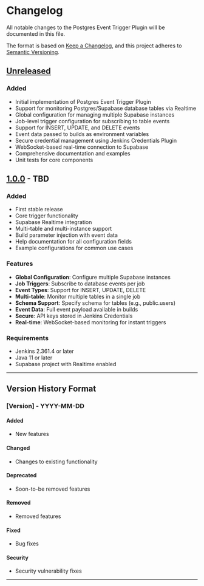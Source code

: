 # Changelog

All notable changes to the Postgres Event Trigger Plugin will be documented in this file.

The format is based on [Keep a Changelog](https://keepachangelog.com/en/1.0.0/),
and this project adheres to [Semantic Versioning](https://semver.org/spec/v2.0.0.html).

## [Unreleased]

### Added
- Initial implementation of Postgres Event Trigger Plugin
- Support for monitoring Postgres/Supabase database tables via Realtime
- Global configuration for managing multiple Supabase instances
- Job-level trigger configuration for subscribing to table events
- Support for INSERT, UPDATE, and DELETE events
- Event data passed to builds as environment variables
- Secure credential management using Jenkins Credentials Plugin
- WebSocket-based real-time connection to Supabase
- Comprehensive documentation and examples
- Unit tests for core components

## [1.0.0] - TBD

### Added
- First stable release
- Core trigger functionality
- Supabase Realtime integration
- Multi-table and multi-instance support
- Build parameter injection with event data
- Help documentation for all configuration fields
- Example configurations for common use cases

### Features
- **Global Configuration**: Configure multiple Supabase instances
- **Job Triggers**: Subscribe to database events per job
- **Event Types**: Support for INSERT, UPDATE, DELETE
- **Multi-table**: Monitor multiple tables in a single job
- **Schema Support**: Specify schema for tables (e.g., public.users)
- **Event Data**: Full event payload available in builds
- **Secure**: API keys stored in Jenkins Credentials
- **Real-time**: WebSocket-based monitoring for instant triggers

### Requirements
- Jenkins 2.361.4 or later
- Java 11 or later
- Supabase project with Realtime enabled

---

## Version History Format

### [Version] - YYYY-MM-DD

#### Added
- New features

#### Changed
- Changes to existing functionality

#### Deprecated
- Soon-to-be removed features

#### Removed
- Removed features

#### Fixed
- Bug fixes

#### Security
- Security vulnerability fixes

---

[Unreleased]: https://github.com/radhakrisri/jenkins-postgres-event-trigger-plugin/compare/v1.0.0...HEAD
[1.0.0]: https://github.com/radhakrisri/jenkins-postgres-event-trigger-plugin/releases/tag/v1.0.0
